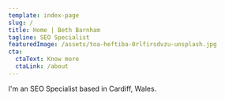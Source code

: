 ```yaml
---
template: index-page
slug: /
title: Home | Beth Barnham
tagline: SEO Specialist
featuredImage: /assets/toa-heftiba-0rlfirsdvzu-unsplash.jpg
cta:
  ctaText: Know more
  ctaLink: /about
---
```

I'm an SEO Specialist based in Cardiff, Wales.
